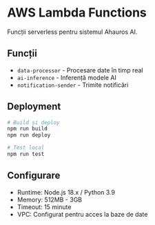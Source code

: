 # AWS Lambda Functions

Funcții serverless pentru sistemul Ahauros AI.

## Funcții

- `data-processor` - Procesare date în timp real
- `ai-inference` - Inferență modele AI
- `notification-sender` - Trimite notificări

## Deployment

```bash
# Build și deploy
npm run build
npm run deploy

# Test local
npm run test
```

## Configurare

- Runtime: Node.js 18.x / Python 3.9
- Memory: 512MB - 3GB
- Timeout: 15 minute
- VPC: Configurat pentru acces la baze de date

